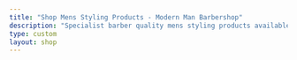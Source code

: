 ```yaml
---
title: "Shop Mens Styling Products - Modern Man Barbershop"
description: "Specialist barber quality mens styling products available now at Modern Man Barbershop in the heart of CHCH cbd"
type: custom
layout: shop
---
```


